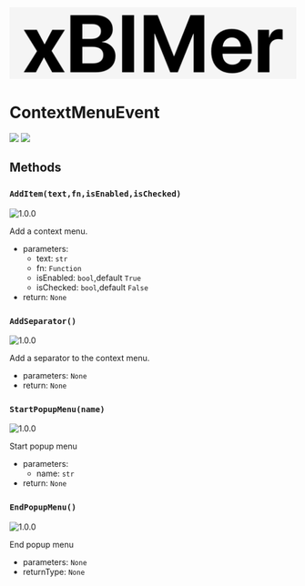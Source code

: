 <p align='center'>
<img src='../../../_images/logo.png' width='512px'/>
</p>

# ContextMenuEvent

<p align='left'>
<img src='https://img.shields.io/badge/type-class-green' />
<img src='https://img.shields.io/badge/since-1.0.0-green' />
</p>

## Methods

### `AddItem(text,fn,isEnabled,isChecked)`

![1.0.0](https://img.shields.io/badge/since-1.0.0-green)

Add a context menu.

- parameters:
  - text: `str`
  - fn: `Function`
  - isEnabled: `bool`,default `True`
  - isChecked: `bool`,default `False`
- return: `None`

### `AddSeparator()`

![1.0.0](https://img.shields.io/badge/since-1.0.0-green)

Add a separator to the context menu.

- parameters: `None`
- return: `None`

### `StartPopupMenu(name)`

![1.0.0](https://img.shields.io/badge/since-1.0.0-green)

Start popup menu

- parameters:
  - name: `str`
- return: `None`

### `EndPopupMenu()`

![1.0.0](https://img.shields.io/badge/since-1.0.0-green)

End popup menu

- parameters: `None`
- returnType: `None`
